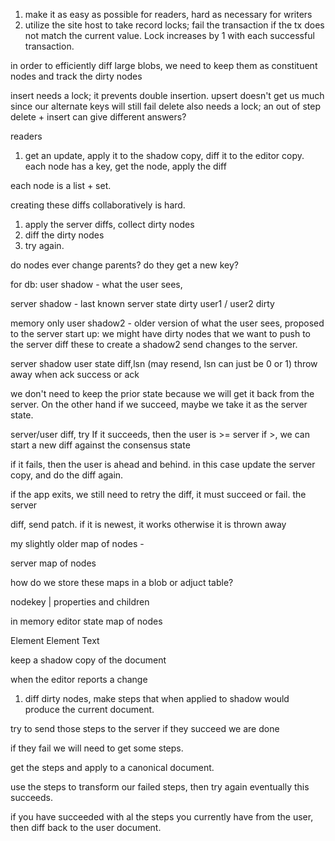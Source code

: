 1. make it as easy as possible for readers, hard as necessary for writers
2. utilize the site host to take record locks; fail the transaction if the tx does  not match the current value. Lock increases by 1 with each successful transaction.


in order to efficiently diff large blobs, we need to keep them as constituent nodes and track the dirty nodes


insert needs a lock; it prevents double insertion. upsert doesn't get us much since our alternate keys will still fail
delete also needs a lock; an out of step delete + insert can give different answers?


readers 
1. get an update, apply it to the shadow copy, diff it to the editor copy. each node has a key, get the node, apply the diff

each node is a list + set.

creating these diffs collaboratively is hard.

1. apply the server diffs, collect dirty nodes
2. diff the dirty nodes
3. try again.

do nodes ever change parents? do they get a new key?

for db:
  user shadow - what the user sees, 

  server shadow - last known server state
   dirty user1 / user2
   dirty 

   memory only
      user shadow2 - older version of what the user sees, proposed to the server
  start up:
     we might have dirty nodes that we want to push to the server
     diff these to create a shadow2
     send changes to the server. 

  server shadow
  user state
    diff,lsn (may resend, lsn can just be 0 or 1)
    throw away when ack success or ack

  we don't need to keep the prior state because we will get it back from the server. On the other hand if we succeed, maybe we take it as the server state.

  server/user
  diff, try 
  If it succeeds, then the user is >= server
  if >, we can start a new diff against the consensus state

 if it fails, then the user is ahead and behind. in this case update the server copy, and do the diff again.

 if the app exits, we still need to retry the diff, it must succeed or fail. the server






  diff, send patch. if it is newest, it works otherwise it is thrown away



  my slightly older map of nodes - 
 
  server map of nodes

  how do we store these maps in a blob or adjuct table?

  nodekey | properties and children

  
in memory
  editor state map of nodes


Element
   Element
     Text
   


keep a shadow copy of the document

when the editor reports a change
1. diff dirty nodes, make steps that when applied to shadow would produce the current document.

try to send those steps to the server
if they succeed we are done

if they fail we will need to get some steps.

get the steps and apply to a canonical document.

use the steps to transform our failed steps, then try again
eventually this succeeds. 

if you have succeeded with al the steps you currently have from the user, then diff back to the user document.